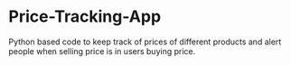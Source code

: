 # Price-Tracking-App
Python based code to keep track of prices of different products and alert people when selling price is in users buying price.
